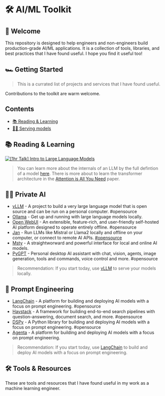 # 🛠️ AI/ML Toolkit

## 👋 Welcome

This repository is designed to help engineers and non-engineers build production-grade AI/ML applications. It is a collection of tools, libraries, and best practices that I have found useful. I hope you find it useful too!

## 🏎️ Getting Started

> This is a currated list of projects and services that I have found useful.

Contributions to the toolkit are warm welcome.

## Contents

- [📚 Reading & Learning]()
- [👨‍💻 Serving models]()

## 📚 Reading & Learning

[![[1hr Talk] Intro to Large Language Models](https://img.youtube.com/vi/zjkBMFhNj_g/0.jpg)](https://www.youtube.com/watch?v=zjkBMFhNj_g)

> You can learn more about the internals of an LLM by the full defintion of a model [here](https://github.com/karpathy/minGPT/blob/master/mingpt/model.py).
> There is more about to learn the transformer architecture in the [Attention is All You Need](https://arxiv.org/abs/1706.03762) paper.

## 👨‍💻 Private AI

- [vLLM](https://github.com/vllm-project/vllm) - A project to build a very large language model that is open source and can be run on a personal computer. #opensource
- [Ollama](https://github.com/ollama/ollama) - Get up and running with large language models locally.
- [Open WebUI](https://github.com/open-webui/open-webui) - An extensible, feature-rich, and user-friendly self-hosted AI platform designed to operate entirely offline. #opensource
- [Jan](https://jan.ai/) - Run LLMs like Mistral or Llama2 locally and offline on your computer, or connect to remote AI APIs. [#opensource](https://github.com/janhq/jan)
- [Msty](https://msty.app/) - A straightworward and powerful interface for local and online AI models.
- [PyGPT](https://pygpt.net/) - Personal desktop AI assistant with chat, vision, agents, image generation, tools and commands, voice control and more. #opensource

> Recommendation: If you start today, use [vLLM](https://github.com/vllm-project/vllm) to serve your models locally.

## 📝 Prompt Engineering

- [LangChain](https://langchain.org/) - A platform for building and deploying AI models with a focus on prompt engineering. #opensource
- [Haystack](https://haystack.deepset.ai/) - A framework for building end-to-end search pipelines with question-answering, document search, and more. #opensource
- [DSPy](https://dspy-docs.vercel.app/) - A Python library for building and deploying AI models with a focus on prompt engineering. #opensource
- [Agenta](https://www.agenta.ai/) - A platform for building and deploying AI models with a focus on prompt engineering.

> Recommendation: If you start today, use [LangChain](https://langchain.org/) to build and deploy AI models with a focus on prompt engineering.

## 🛠️ Tools & Resources

These are tools and resources that I have found useful in my work as a machine learning engineer.

